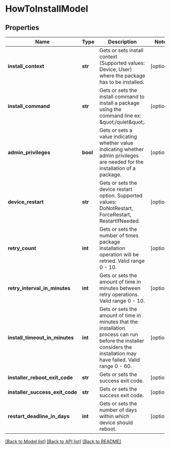 # HowToInstallModel

## Properties
Name | Type | Description | Notes
------------ | ------------- | ------------- | -------------
**install_context** | **str** | Gets or sets install context (Supported values:  Device, User) where the package has to be installed. | [optional] 
**install_command** | **str** | Gets or sets the install command to install a package using the command line ex: \&quot;/quiet\&quot;. | [optional] 
**admin_privileges** | **bool** | Gets or sets a value indicating whether value indicating whether admin privileges are needed for the installation of a package. | [optional] 
**device_restart** | **str** | Gets or sets the device restart option. Supported values: DoNotRestart, ForceRestart, RestartIfNeeded. | [optional] 
**retry_count** | **int** | Gets or sets the number of times package installation operation will be retried.  Valid range 0 - 10. | [optional] 
**retry_interval_in_minutes** | **int** | Gets or sets the amount of time in minutes between retry operations.  Valid range 0 - 10. | [optional] 
**install_timeout_in_minutes** | **int** | Gets or sets the amount of time in minutes that the installation process can run before the installer considers the installation may have failed.  Valid range 0 - 60. | [optional] 
**installer_reboot_exit_code** | **str** | Gets or sets the success exit code. | [optional] 
**installer_success_exit_code** | **str** | Gets or sets the success exit code. | [optional] 
**restart_deadline_in_days** | **int** | Gets or sets the number of days within which device should reboot. | [optional] 

[[Back to Model list]](../README.md#documentation-for-models) [[Back to API list]](../README.md#documentation-for-api-endpoints) [[Back to README]](../README.md)


